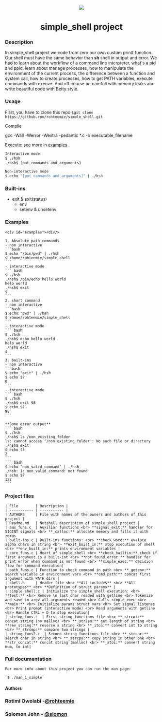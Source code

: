 <p align="center">
<img src="https://https://www.alxafrica.com/wp-content/uploads/2022/01/header-logo.png">
</p>

<h1 align="center"> simple_shell project </h1>

### Description
In simple_shell project we code from zero our own custom printf function. Our shell must have the same behavior than **sh** shell in output and error. We had to learn about the workflow of a command line interpreter, what's a pid and ppid, learn about manage processes, how to manipulate the environment of the current process, the difference between a function and system call, how to create processes, how to get PATH variables, execute commands with execve. And off course be carefull with memory leaks and write beautiful code with Betty style.

### Usage
First, you have to clone this repo ```$git clone https://github.com/rohteemie/simple_shell.git```

Compile

gcc -Wall -Werror -Wextra -pedantic *.c -o executable_filename

Execute: see more in <a href="#examples">examples<a/>
``` bash
Interactive mode:
$ ./hsh
./hsh$ [put_commands and_arguments]

Non-interactive mode
$ echo "[put_commands and_arguments]" | ./hsh
```

### Built-ins
* exit & exit(status)
	* env
	* setenv & unsetenv

### Examples
	<div id="examples"><div/>

	1. Absolute path commands
	- non interactive
	```bash
	$ echo "/bin/pwd" | ./hsh
	$ /home/rohteemie/simple_shell
	```
	- interactive mode
	``` bash
	$ ./hsh
	./hsh$ /bin/echo hello world
	helo world
	./hsh$ exit
	$
	```
	2. short command
	- non interactive
	```bash
	$ echo "pwd" | ./hsh
	$ /home/rohteemie/simple_shell
	```
	- interactive mode
	``` bash
	$ ./hsh
	./hsh$ echo hello world
	helo world
	./hsh$ exit
	$
	```
	3. built-ins
	- non interactive
	```bash
	$ echo "exit" | ./hsh
	$ echo $?
	0
	```
	- interactive mode
	``` bash
	$ ./hsh
	./hsh$ exit 98
	$ echo $?
	98
	```

	**Some error output**
	``` bash
	$ ./hsh
	./hsh$ ls /non_existing_folder
	ls: cannot access '/non_existing_folder': No such file or directory
	./hsh$ exit
	$ echo $?
	2
	```
	``` bash
	$ echo "non_valid_command" | ./hsh
	./hsh: 1: non_valid_command: not found
	$ echo $?
	127
	```


### Project files
	| File        | Description |
	| ----------- | ----------- |
	| AUTHORS     | File with names of the owners and authors of this project |
	| Readme.md   | Nutshell description of simple_shell project |
	| aux_funs.c  | Auxiliar functions <br> **signal_exit:** handler for SIGINT signals <br> **_calloc:** allocate memory and fills it with zeros
	| built-ins.c | Built-ins functions: <br> **check_word:** evalute alpha chars in string <br> **exit_built_in:** stop execution of shell <br> **env_built_in:** prints environment variables |
	| core_funs.c | Heart of simple_shell <br> **check_builtin:** check if first argument is a built-int <br> **not_found_error:** handler for print error when command is not found <br> **simple_exec:** decision flow for command execution|
	| path_funs.c | Function to check command in path <br> **_getenv:** search variable in environment vars <br> **cmd_path:** concat first argument with PATH dirs |
	| shell.h     | Header file <br> **All includes** <br> **All prototypes** <br> **Definition of struct params** |
	| simple_shell.c | Initialize the simple_shell execution: <br> **test:** <br> Remove \n last char readed with getline <br> Tokenize and save in argv all arguments readed <br> Calls simple_exec <br> **main:** <br> Initialize params struct vars <br> Set signal listenes <br> Print prompt (interactive mode) <br> Read arguments with getline <br> Handle CTRL + D to stop execution|
	| string_funs.c  | First string functions file <br> **_strcat:** concat string (no malloc) <br> **_strlen:** get length of string <br> **rev_string:** reverse a string <br> **_itoa:** convert int to string <br> **_strcmp:** compare two strings |
	| string_funs2.c  | Second string functions file <br> **_strchr:** search char in string <br> **_strcpy:** copy string in other one <br> **str_concat:** concat string (malloc) <br> **_atoi:** convert string num, to int|


### Full documentation
	For more info about this project you can run the man page:

	`$ ./man_1_simple`

#### Authors
### Rotimi Owolabi -[@rohteemie](https://github.com/rohteemie)<br>
### Solomon John - [@slomon](https://github.com/Slomon80)<br>
